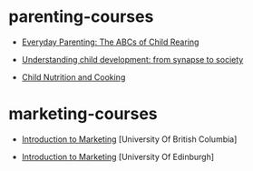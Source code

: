 # parenting-courses

* [Everyday Parenting: The ABCs of Child Rearing](https://www.coursera.org/learn/everyday-parenting)

* [Understanding child development: from synapse to society](https://www.coursera.org/learn/child-development)

* [Child Nutrition and Cooking](https://www.coursera.org/learn/childnutrition)

# marketing-courses

* [Introduction to Marketing](https://www.edx.org/course/introduction-to-marketing) [University Of British Columbia]

* [Introduction to Marketing](https://www.edx.org/course/introduction-to-marketing-5) [University Of Edinburgh]
